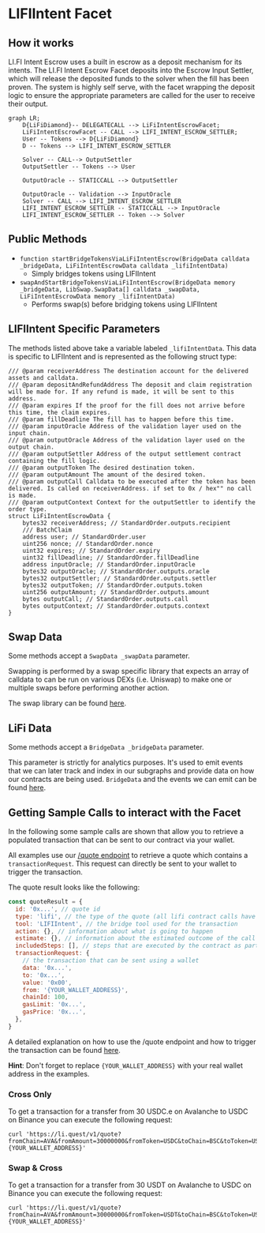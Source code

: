 # LIFIIntent Facet

## How it works

LI.FI Intent Escrow uses a built in escrow as a deposit mechanism for its intents. The LI.FI Intent Escrow Facet deposits into the Escrow Input Settler, which will release the deposited funds to the solver when the fill has been proven. The system is highly self serve, with the facet wrapping the deposit logic to ensure the appropriate parameters are called for the user to receive their output.

```mermaid
graph LR;
    D{LiFiDiamond}-- DELEGATECALL --> LiFiIntentEscrowFacet;
    LiFiIntentEscrowFacet -- CALL --> LIFI_INTENT_ESCROW_SETTLER;
    User -- Tokens --> D{LiFiDiamond}
    D -- Tokens --> LIFI_INTENT_ESCROW_SETTLER

    Solver -- CALL--> OutputSettler
    OutputSettler -- Tokens --> User

    OutputOracle -- STATICCALL --> OutputSettler

    OutputOracle -- Validation --> InputOracle
    Solver -- CALL --> LIFI_INTENT_ESCROW_SETTLER
    LIFI_INTENT_ESCROW_SETTLER -- STATICCALL --> InputOracle
    LIFI_INTENT_ESCROW_SETTLER -- Token --> Solver
```

## Public Methods

- `function startBridgeTokensViaLiFiIntentEscrow(BridgeData calldata _bridgeData, LiFiIntentEscrowData calldata _lifiIntentData)`
  - Simply bridges tokens using LIFIIntent
- `swapAndStartBridgeTokensViaLiFiIntentEscrow(BridgeData memory _bridgeData, LibSwap.SwapData[] calldata _swapData, LiFiIntentEscrowData memory _lifiIntentData)`
  - Performs swap(s) before bridging tokens using LIFIIntent

## LIFIIntent Specific Parameters

The methods listed above take a variable labeled `_lifiIntentData`. This data is specific to LIFIIntent and is represented as the following struct type:

```solidity
/// @param receiverAddress The destination account for the delivered assets and calldata.
/// @param depositAndRefundAddress The deposit and claim registration will be made for. If any refund is made, it will be sent to this address.
/// @param expires If the proof for the fill does not arrive before this time, the claim expires.
/// @param fillDeadline The fill has to happen before this time.
/// @param inputOracle Address of the validation layer used on the input chain.
/// @param outputOracle Address of the validation layer used on the output chain.
/// @param outputSettler Address of the output settlement contract containing the fill logic.
/// @param outputToken The desired destination token.
/// @param outputAmount The amount of the desired token.
/// @param outputCall Calldata to be executed after the token has been delivered. Is called on receiverAddress. if set to 0x / hex"" no call is made.
/// @param outputContext Context for the outputSettler to identify the order type.
struct LiFiIntentEscrowData {
    bytes32 receiverAddress; // StandardOrder.outputs.recipient
    /// BatchClaim
    address user; // StandardOrder.user
    uint256 nonce; // StandardOrder.nonce
    uint32 expires; // StandardOrder.expiry
    uint32 fillDeadline; // StandardOrder.fillDeadline
    address inputOracle; // StandardOrder.inputOracle
    bytes32 outputOracle; // StandardOrder.outputs.oracle
    bytes32 outputSettler; // StandardOrder.outputs.settler
    bytes32 outputToken; // StandardOrder.outputs.token
    uint256 outputAmount; // StandardOrder.outputs.amount
    bytes outputCall; // StandardOrder.outputs.call
    bytes outputContext; // StandardOrder.outputs.context
}
```

## Swap Data

Some methods accept a `SwapData _swapData` parameter.

Swapping is performed by a swap specific library that expects an array of calldata to can be run on various DEXs (i.e. Uniswap) to make one or multiple swaps before performing another action.

The swap library can be found [here](../src/Libraries/LibSwap.sol).

## LiFi Data

Some methods accept a `BridgeData _bridgeData` parameter.

This parameter is strictly for analytics purposes. It's used to emit events that we can later track and index in our subgraphs and provide data on how our contracts are being used. `BridgeData` and the events we can emit can be found [here](../src/Interfaces/ILiFi.sol).

## Getting Sample Calls to interact with the Facet

In the following some sample calls are shown that allow you to retrieve a populated transaction that can be sent to our contract via your wallet.

All examples use our [/quote endpoint](https://apidocs.li.fi/reference/get_quote) to retrieve a quote which contains a `transactionRequest`. This request can directly be sent to your wallet to trigger the transaction.

The quote result looks like the following:

```javascript
const quoteResult = {
  id: '0x...', // quote id
  type: 'lifi', // the type of the quote (all lifi contract calls have the type "lifi")
  tool: 'LIFIIntent', // the bridge tool used for the transaction
  action: {}, // information about what is going to happen
  estimate: {}, // information about the estimated outcome of the call
  includedSteps: [], // steps that are executed by the contract as part of this transaction, e.g. a swap step and a cross step
  transactionRequest: {
    // the transaction that can be sent using a wallet
    data: '0x...',
    to: '0x...',
    value: '0x00',
    from: '{YOUR_WALLET_ADDRESS}',
    chainId: 100,
    gasLimit: '0x...',
    gasPrice: '0x...',
  },
}
```

A detailed explanation on how to use the /quote endpoint and how to trigger the transaction can be found [here](https://docs.li.fi/products/more-integration-options/li.fi-api/transferring-tokens-example).

**Hint**: Don't forget to replace `{YOUR_WALLET_ADDRESS}` with your real wallet address in the examples.

### Cross Only

To get a transaction for a transfer from 30 USDC.e on Avalanche to USDC on Binance you can execute the following request:

```shell
curl 'https://li.quest/v1/quote?fromChain=AVA&fromAmount=30000000&fromToken=USDC&toChain=BSC&toToken=USDC&slippage=0.03&allowBridges=LIFIIntent&fromAddress={YOUR_WALLET_ADDRESS}'
```

### Swap & Cross

To get a transaction for a transfer from 30 USDT on Avalanche to USDC on Binance you can execute the following request:

```shell
curl 'https://li.quest/v1/quote?fromChain=AVA&fromAmount=30000000&fromToken=USDT&toChain=BSC&toToken=USDC&slippage=0.03&allowBridges=LIFIIntent&fromAddress={YOUR_WALLET_ADDRESS}'
```

